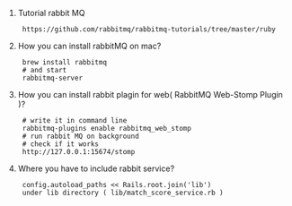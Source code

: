 1. Tutorial rabbit MQ

        https://github.com/rabbitmq/rabbitmq-tutorials/tree/master/ruby
1. How you can install rabbitMQ on mac?
    
        brew install rabbitmq
        # and start
        rabbitmq-server
2. How you can install rabbit plagin for web( RabbitMQ Web-Stomp Plugin )?
        
        # write it in command line
        rabbitmq-plugins enable rabbitmq_web_stomp
        # run rabbit MQ on background
        # check if it works
        http://127.0.0.1:15674/stomp
 
3. Where you have to include rabbit service?

        config.autoload_paths << Rails.root.join('lib')
        under lib directory ( lib/match_score_service.rb )
